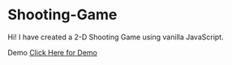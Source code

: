 # Shooting-Game
 Hi! I have created a 2-D Shooting Game  using vanilla JavaScript.
 
 
 Demo
 [Click Here for Demo](https://2-d-shooting.netlify.app/)
